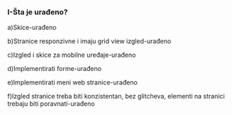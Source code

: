<h3>I-Šta je urađeno?</h3>
<p>a)Skice-urađeno</p>
<p>b)Stranice responzivne i imaju grid view izgled-urađeno</p>
<p>c)Izgled i skice za mobilne uređaje-urađeno</p>
<p>d)Implementirati forme-urađeno</p>
<p>e)Implementirati meni web stranice-urađeno</p>
<p>f)Izgled stranice treba biti konzistentan, bez glitcheva, elementi na stranici trebaju biti poravnati-urađeno</p>
<br>

